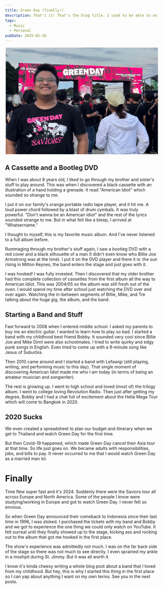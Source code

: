 ```yaml
---
title: Green Day (finally!)
description: That's it! That's the blog title. I used to be able to only see them on YouTube. All those huge stages, imagining myself spinning in that moshpit during American Idiot. 2025 is the year I finally put that dream into reality. The best part I get to do it with my own band and my childhood best friend, who's also a massive Green Day fan.
tags:
  - Music
  - Personal
pubDate: 2025-02-16
---
```


![Me standing in front of the Green Day concert gate!](https://raw.githubusercontent.com/IrfanKurnia33/etam-blog/refs/heads/main/public/green-day.jpg "Me at Green Day Concert")

## A Cassette and a Bootleg DVD
When I was about 8 years old, I liked to go through my brother and sister's stuff to play around. This was when I discovered a black cassette with an illustration of a hand holding a grenade. It read "American Idiot" which sounded so strange to me.

I put it on our family's orange portable radio tape player, and it hit me. A loud power chord followed by a blast of drum cymbals. It was truly powerful. "Don't wanna be an American idiot" and the rest of the lyrics sounded strange to me. But in what felt like a bleep, I arrived at "Whatsername."

I thought to myself, this is my favorite music album. And I've never listened to a full album before.

Rummaging through my brother's stuff again, I saw a bootleg DVD with a red cover and a black silhouette of a man (I didn't even know who Billie Joe Armstrong was at the time). I put it on the DVD player and there it is: the sun rising in Milton Keynes, the band enters the stage and just goes with it.

I was hooked! I was fully invested. Then I discovered that my older brother had this complete collection of cassettes from the first album all the way to American Idiot. This was 2004/05 so the album was still fresh out of the oven. I would spend my time after school just watching the DVD over and over again. Watching the in-between segments of Billie, Mike, and Tre talking about the huge gig, the album, and the band.

## Starting a Band and Stuff

Fast forward to 2008 when I entered middle school. I asked my parents to buy me an electric guitar. I wanted to learn how to play so bad. I started a band with my childhood best friend Bobby. It sounded very cool since Billie Joe and Mike Dirnt were also schoolmates. I tried to write quirky and edgy punk songs in English. Even tried to come up with a 9-minute song like Jesus of Suburbia.

Then 2010 came around and I started a band with Lefawigi (still playing, writing, and performing music to this day). That single moment of discovering American Idiot made me who I am today (in terms of being an amateur musician and songwriter).

The rest is growing up. I went to high school and loved (most of) the trilogy album. I went to college loving Revolution Radio. Then just after getting my degree, Bobby and I had a chat full of excitement about the Hella Mega Tour which will come to Bangkok in 2020.

## 2020 Sucks

We even created a spreadsheet to plan our budget and itinerary when we get to Thailand and watch Green Day for the first time.

But then Covid-19 happened, which made Green Day cancel their Asia tour at that time. So life just goes on. We became adults with responsibilities, jobs, and bills to pay. It never occurred to me that I would watch Green Day as a married man lol.

# Finally

Time flew super fast and it's 2024. Suddenly there were the Saviors tour all across Europe and North America. Some of the people I know were studying/working in Europe and got to watch Green Day. I never felt so envious.

So when Green Day announced their comeback to Indonesia since their last time in 1996, I was stoked. I purchased the tickets with my band and Bobby and we got to experience the one thing we could only watch on YouTube. It felt surreal until they finally showed up to the stage, kicking ass and rocking out to the album that got me hooked in the first place.

The show's experience was admittedly not much. I was on the far back side of the stage so there was not much to see directly. I even sprained my ankle in a moshpit during St. Jimmy. But it was all worth it.

I know it's kinda cheesy writing a whole blog post about a band that I loved from my childhood. But hey, this is why I started this thing in the first place so I can yap about anything I want on my own terms. See you in the next posts.